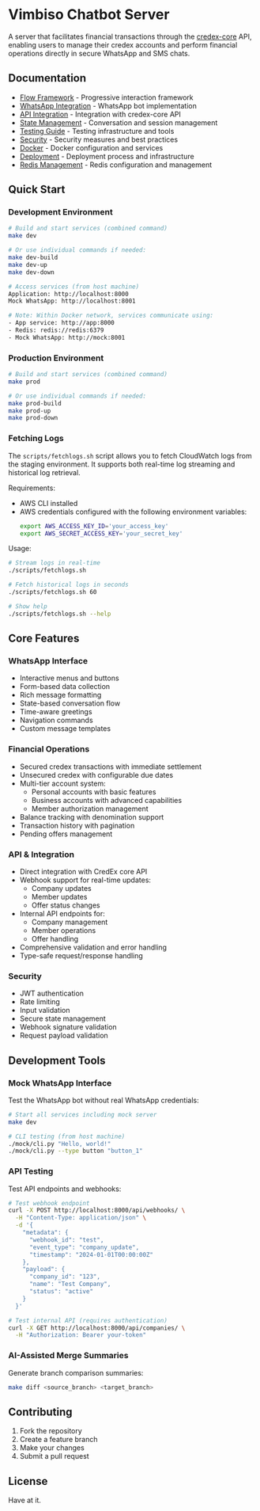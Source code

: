 # Vimbiso Chatbot Server

A server that facilitates financial transactions through the [credex-core](https://github.com/Great-Sun-Group/credex-core) API, enabling users to manage their credex accounts and perform financial operations directly in secure WhatsApp and SMS chats.

## Documentation
- [Flow Framework](docs/flow-framework.md) - Progressive interaction framework
- [WhatsApp Integration](docs/whatsapp.md) - WhatsApp bot implementation
- [API Integration](docs/api-integration.md) - Integration with credex-core API
- [State Management](docs/state-management.md) - Conversation and session management
- [Testing Guide](docs/testing.md) - Testing infrastructure and tools
- [Security](docs/security.md) - Security measures and best practices
- [Docker](docs/docker.md) - Docker configuration and services
- [Deployment](docs/deployment.md) - Deployment process and infrastructure
- [Redis Management](docs/redis-memory-management.md) - Redis configuration and management

## Quick Start

### Development Environment
```bash
# Build and start services (combined command)
make dev

# Or use individual commands if needed:
make dev-build
make dev-up
make dev-down

# Access services (from host machine)
Application: http://localhost:8000
Mock WhatsApp: http://localhost:8001

# Note: Within Docker network, services communicate using:
- App service: http://app:8000
- Redis: redis://redis:6379
- Mock WhatsApp: http://mock:8001
```

### Production Environment
```bash
# Build and start services (combined command)
make prod

# Or use individual commands if needed:
make prod-build
make prod-up
make prod-down
```

### Fetching Logs
The `scripts/fetchlogs.sh` script allows you to fetch CloudWatch logs from the staging environment. It supports both real-time log streaming and historical log retrieval.

Requirements:
- AWS CLI installed
- AWS credentials configured with the following environment variables:
  ```bash
  export AWS_ACCESS_KEY_ID='your_access_key'
  export AWS_SECRET_ACCESS_KEY='your_secret_key'
  ```

Usage:
```bash
# Stream logs in real-time
./scripts/fetchlogs.sh

# Fetch historical logs in seconds
./scripts/fetchlogs.sh 60

# Show help
./scripts/fetchlogs.sh --help
```

## Core Features

### WhatsApp Interface
- Interactive menus and buttons
- Form-based data collection
- Rich message formatting
- State-based conversation flow
- Time-aware greetings
- Navigation commands
- Custom message templates

### Financial Operations
- Secured credex transactions with immediate settlement
- Unsecured credex with configurable due dates
- Multi-tier account system:
  - Personal accounts with basic features
  - Business accounts with advanced capabilities
  - Member authorization management
- Balance tracking with denomination support
- Transaction history with pagination
- Pending offers management

### API & Integration
- Direct integration with CredEx core API
- Webhook support for real-time updates:
  - Company updates
  - Member updates
  - Offer status changes
- Internal API endpoints for:
  - Company management
  - Member operations
  - Offer handling
- Comprehensive validation and error handling
- Type-safe request/response handling

### Security
- JWT authentication
- Rate limiting
- Input validation
- Secure state management
- Webhook signature validation
- Request payload validation

## Development Tools

### Mock WhatsApp Interface
Test the WhatsApp bot without real WhatsApp credentials:

```bash
# Start all services including mock server
make dev

# CLI testing (from host machine)
./mock/cli.py "Hello, world!"
./mock/cli.py --type button "button_1"
```

### API Testing
Test API endpoints and webhooks:

```bash
# Test webhook endpoint
curl -X POST http://localhost:8000/api/webhooks/ \
  -H "Content-Type: application/json" \
  -d '{
    "metadata": {
      "webhook_id": "test",
      "event_type": "company_update",
      "timestamp": "2024-01-01T00:00:00Z"
    },
    "payload": {
      "company_id": "123",
      "name": "Test Company",
      "status": "active"
    }
  }'

# Test internal API (requires authentication)
curl -X GET http://localhost:8000/api/companies/ \
  -H "Authorization: Bearer your-token"
```

### AI-Assisted Merge Summaries
Generate branch comparison summaries:

```bash
make diff <source_branch> <target_branch>
```

## Contributing

1. Fork the repository
2. Create a feature branch
3. Make your changes
4. Submit a pull request

## License

Have at it.
